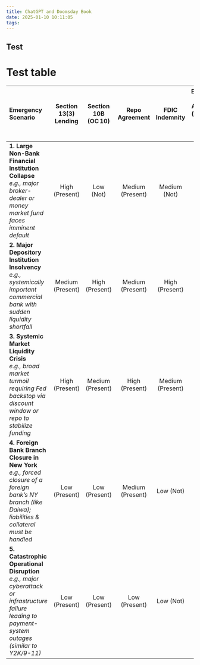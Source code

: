 ```yaml
---
title: ChatGPT and Doomsday Book
date: 2025-01-10 10:11:05
tags:
---
```


## Test

# Test table

| **Emergency Scenario**                                                                                                                                                                          | **Section 13(3) Lending** | **Section 10B (OC 10)** | **Repo Agreement**   | **FDIC Indemnity**     | **Emergency Payment Agreement**<br>(e.g., 13(3) Account, Tested Telex) | **Closing Foreign Branch/Agency Docs** | **Guarantee & Collateral Agreements** | **Public Statements**<br>(Resolutions, Holidays) |
|:------------------------------------------------------------------------------------------------------------------------------------------------------------------------------------------------|:-------------------------:|:-----------------------:|:--------------------:|:----------------------:|:----------------------------------------------------------------------:|:--------------------------------------:|:-------------------------------------:|:------------------------------------------------:|
| **1. Large Non-Bank Financial Institution Collapse**<br>*e.g., major broker-dealer or money market fund faces imminent default*                                                                 | High (Present)            | Low (Not)               | Medium (Present)     | Medium (Not)           | Medium (Present)                                                       | Low (Not)                              | High (Present)                        | Medium (Present)                                 |
| **2. Major Depository Institution Insolvency**<br>*e.g., systemically important commercial bank with sudden liquidity shortfall*                                                                | Medium (Present)          | High (Present)          | Medium (Present)     | High (Present)         | Low (Not)                                                              | Low (Not)                              | Medium (Present)                      | Medium (Present)                                 |
| **3. Systemic Market Liquidity Crisis**<br>*e.g., broad market turmoil requiring Fed backstop via discount window or repo to stabilize funding*                                                 | High (Present)            | Medium (Present)        | High (Present)       | Medium (Present)       | Low (Not)                                                              | Low (Not)                              | Medium (Present)                      | High (Present)                                   |
| **4. Foreign Bank Branch Closure in New York**<br>*e.g., forced closure of a foreign bank’s NY branch (like Daiwa); liabilities & collateral must be handled*                                   | Low (Present)             | Low (Present)           | Medium (Present)     | Low (Not)              | Medium (Present)                                                       | High (Present)                         | Medium (Present)                      | Medium (Present)                                 |
| **5. Catastrophic Operational Disruption**<br>*e.g., major cyberattack or infrastructure failure leading to payment-system outages (similar to Y2K/9-11)*                                       | Low (Present)             | Low (Present)           | Low (Present)        | Low (Not)              | High (Present)                                                         | Low (Not)                              | Low (Not)                             | High (Present)                                   |